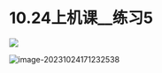 # 10.24上机课__练习5

![](https://cdn.jsdelivr.net/gh/Meniscus0/FigureBed@main/img/202310241709418.png)





















![image-20231024171232538](https://cdn.jsdelivr.net/gh/Meniscus0/FigureBed@main/img/202310241712664.png)